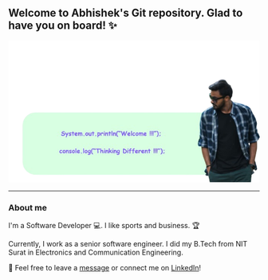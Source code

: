 ## Welcome to Abhishek's Git repository. Glad to have you on board! :sparkles:

![Welcome to my Profile.](https://github.com/abhishekkumar-pz/abhishekkumar-pz.github.io/blob/08b17095757d20c10f631c1725929f858977e5e3/assets/img/readme-logo.png)

<!--
**abhishekkumar-pz/abhishekkumar-pz** is a ✨ _special_ ✨ repository because its `README.md` (this file) appears on your GitHub profile.

Here are some ideas to get you started:

- 🔭 I’m currently working on ...
- 🌱 I’m currently learning ...
- 👯 I’m looking to collaborate on ...
- 🤔 I’m looking for help with ...
- 💬 Ask me about ...
- 📫 How to reach me: ...
- 😄 Pronouns: ...
- ⚡ Fun fact: ...
-->
<hr>

### About me
I'm a Software Developer :computer:. I like sports and business. :trophy:

Currently, I work as a senior software engineer. I did my B.Tech from NIT Surat in Electronics and Communication Engineering.

:email: Feel free to leave a [message](mailto:kumarabhishek3114@gmail.com) or connect me on [LinkedIn](https://www.linkedin.com/in/abhishek-kumar3114/)!